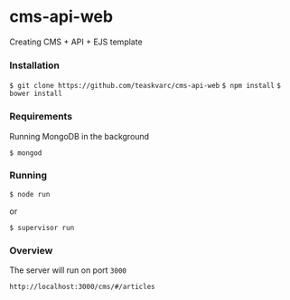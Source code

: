 # cms-api-web
Creating CMS + API + EJS template

### Installation

`$ git clone https://github.com/teaskvarc/cms-api-web`
`$ npm install`
`$ bower install`

### Requirements

Running MongoDB in the background

`$ mongod`


### Running

`$ node run`

or

`$ supervisor run`

### Overview

The server will run on port `3000`

`http://localhost:3000/cms/#/articles`
